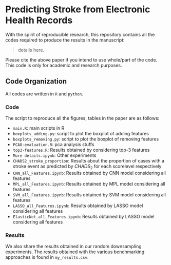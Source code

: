# Predicting Stroke from Electronic Health Records

With the spirit of reproducible research, this repository contains all the codes required to produce the results in the manuscript: 

> details here.

Please cite the above paper if you intend to use whole/part of the code. This code is only for academic and research purposes.


## Code Organization
All codes are written in `R` and `python`. 

### Code 
The script to reproduce all the figures, tables in the paper are as follows:
+ `main.R`: main scripts in R
+ `boxplots_adding.py`: script to plot the boxplot of adding features
+ `boxplots_removing.py`: script to plot the boxplot of removing features
+ `PCA8-evaluation.R`: pca analysis stuffs
+ `top3-features.R`: Results obtained by considering top-3 features
+ `More details.ipynb`: Other experiments
+ `CHADS2_stroke_proportion`: Results about the proportion of cases with a stroke event as predicted by $CHADS_2$ for each scorelevel respectively
+ `CNN_all_Features.ipynb`: Results obtained by CNN model considering all features
+ `MPL_all_Features.ipynb`: Results obtained by MPL model considering all features
+ `SVM_all_Features.ipynb`: Results obtained by SVM model considering all features
+ `LASSO_all_Features.ipynb`: Results obtained by LASSO model considering all features
+ `ElasticNet_all_Features.ipynb`: Results obtained by LASSO model considering all features

### Results 
We also share the results obtained in our random downsampling experiments. The results obtained with the various benchmarking approaches is found in `my_results.csv`.
